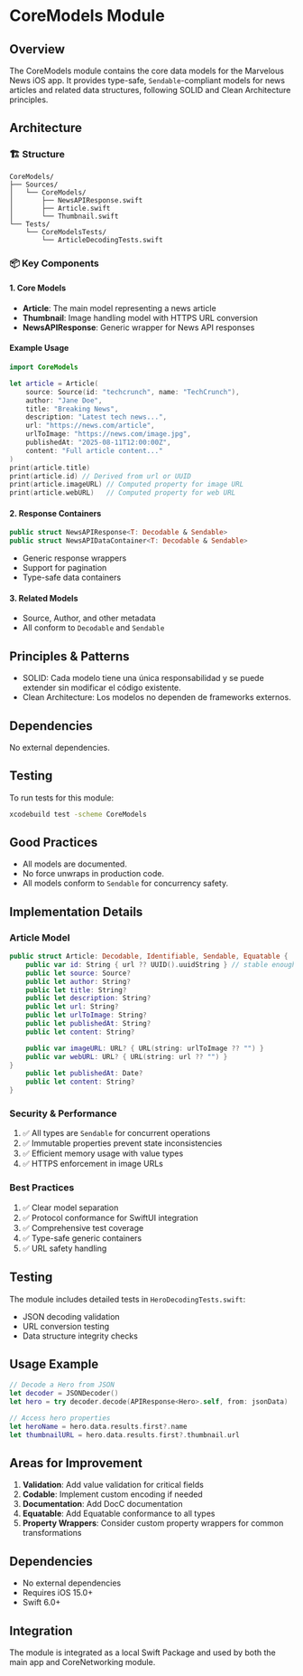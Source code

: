 # CoreModels Module

## Overview
The CoreModels module contains the core data models for the Marvelous News iOS app. It provides type-safe, `Sendable`-compliant models for news articles and related data structures, following SOLID and Clean Architecture principles.

## Architecture


### 🏗 Structure
```
CoreModels/
├── Sources/
│   └── CoreModels/
│       ├── NewsAPIResponse.swift
│       ├── Article.swift
│       └── Thumbnail.swift
└── Tests/
    └── CoreModelsTests/
        └── ArticleDecodingTests.swift
```

### 📦 Key Components

#### 1. Core Models
- **Article**: The main model representing a news article
- **Thumbnail**: Image handling model with HTTPS URL conversion
- **NewsAPIResponse**: Generic wrapper for News API responses


#### Example Usage
```swift
import CoreModels

let article = Article(
    source: Source(id: "techcrunch", name: "TechCrunch"),
    author: "Jane Doe",
    title: "Breaking News",
    description: "Latest tech news...",
    url: "https://news.com/article",
    urlToImage: "https://news.com/image.jpg",
    publishedAt: "2025-08-11T12:00:00Z",
    content: "Full article content..."
)
print(article.title)
print(article.id) // Derived from url or UUID
print(article.imageURL) // Computed property for image URL
print(article.webURL)   // Computed property for web URL
```


#### 2. Response Containers
```swift
public struct NewsAPIResponse<T: Decodable & Sendable>
public struct NewsAPIDataContainer<T: Decodable & Sendable>
```
- Generic response wrappers
- Support for pagination
- Type-safe data containers


#### 3. Related Models
- Source, Author, and other metadata
- All conform to `Decodable` and `Sendable`

## Principles & Patterns
- SOLID: Cada modelo tiene una única responsabilidad y se puede extender sin modificar el código existente.
- Clean Architecture: Los modelos no dependen de frameworks externos.

## Dependencies
No external dependencies.

## Testing
To run tests for this module:
```sh
xcodebuild test -scheme CoreModels
```

## Good Practices
- All models are documented.
- No force unwraps in production code.
- All models conform to `Sendable` for concurrency safety.

## Implementation Details

### Article Model
```swift
public struct Article: Decodable, Identifiable, Sendable, Equatable {
    public var id: String { url ?? UUID().uuidString } // stable enough for UI lists
    public let source: Source?
    public let author: String?
    public let title: String?
    public let description: String?
    public let url: String?
    public let urlToImage: String?
    public let publishedAt: String?
    public let content: String?

    public var imageURL: URL? { URL(string: urlToImage ?? "") }
    public var webURL: URL? { URL(string: url ?? "") }
}
    public let publishedAt: Date?
    public let content: String?
}
```

### Security & Performance
1. ✅ All types are `Sendable` for concurrent operations
2. ✅ Immutable properties prevent state inconsistencies
3. ✅ Efficient memory usage with value types
4. ✅ HTTPS enforcement in image URLs

### Best Practices
1. ✅ Clear model separation
2. ✅ Protocol conformance for SwiftUI integration
3. ✅ Comprehensive test coverage
4. ✅ Type-safe generic containers
5. ✅ URL safety handling

## Testing

The module includes detailed tests in `HeroDecodingTests.swift`:
- JSON decoding validation
- URL conversion testing
- Data structure integrity checks

## Usage Example

```swift
// Decode a Hero from JSON
let decoder = JSONDecoder()
let hero = try decoder.decode(APIResponse<Hero>.self, from: jsonData)

// Access hero properties
let heroName = hero.data.results.first?.name
let thumbnailURL = hero.data.results.first?.thumbnail.url
```

## Areas for Improvement

1. **Validation**: Add value validation for critical fields
2. **Codable**: Implement custom encoding if needed
3. **Documentation**: Add DocC documentation
4. **Equatable**: Add Equatable conformance to all types
5. **Property Wrappers**: Consider custom property wrappers for common transformations

## Dependencies
- No external dependencies
- Requires iOS 15.0+
- Swift 6.0+

## Integration
The module is integrated as a local Swift Package and used by both the main app and CoreNetworking module.
